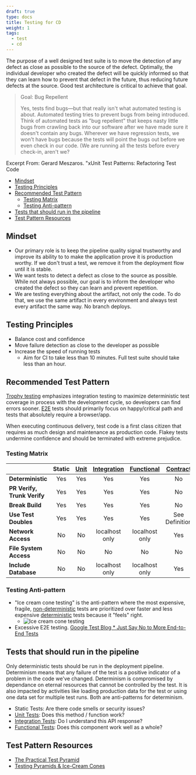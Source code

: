 ```yaml
---
draft: true
type: docs
title: Testing for CD
weight: 1
tags:
  - test
  - cd
---
```


The purpose of a well designed test suite is to move the detection of any defect as close as possible to the source of the defect.
Optimally, the individual developer who created the defect will be quickly informed so that they can learn how to prevent that
defect in the future, thus reducing future defects at the source. Good test architecture is critical to achieve that goal.

> Goal: Bug Repellent
>
> Yes, tests find bugs—but that really isn't what automated testing is about. Automated testing tries to prevent bugs from being
> introduced. Think of automated tests as "bug repellent" that keeps nasty little bugs from crawling back into our software after
> we have made sure it doesn't contain any bugs. Wherever we have regression tests, we won't have bugs because the tests will point
> the bugs out before we even check in our code. (We are running all the tests before every check-in, aren't we?

Excerpt From: Gerard Meszaros. "xUnit Test Patterns: Refactoring Test Code

- [Mindset](#mindset)
- [Testing Principles](#testing-principles)
- [Recommended Test Pattern](#recommended-test-pattern)
  - [Testing Matrix](#testing-matrix)
  - [Testing Anti-pattern](#testing-anti-pattern)
- [Tests that should run in the pipeline](#tests-that-should-run-in-the-pipeline)
- [Test Pattern Resources](#test-pattern-resources)

## Mindset

- Our primary role is to keep the pipeline quality signal trustworthy and improve its ability to to make the application prove it is
  production worthy. If we don't trust a test, we remove it from the deployment flow until it is stable.
- We want tests to detect a defect as close to the source as possible. While not always possible, our goal is to inform the developer who created the defect so they can learn and prevent repetition.
- We are testing everything about the artifact, not only the code. To do that, we use the same artifact in every environment and
  always test every artifact the same way. No branch deploys.

## Testing Principles

- Balance cost and confidence
- Move failure detection as close to the developer as possible
- Increase the speed of running tests
  - Aim for CI to take less than 10 minutes. Full test suite should take less than an hour.

## Recommended Test Pattern

[Trophy testing][trophy-def] emphasizes integration testing to maximize deterministic test coverage in process with the development cycle, so developers can find errors sooner. [E2E][e2e-def] tests should primarily focus on happy/critical path and tests that absolutely require a browser/app.

When executing continuous delivery, test code is a first class citizen that requires as much design and maintenance as
production code. Flakey tests undermine confidence and should be terminated with extreme prejudice.

### Testing Matrix

|                             | Static | [Unit][unit-def] | [Integration][integration-def] | [Functional][functional-def] | [Contract][contract-def] | [E2E][e2e-def] |
| --------------------------- | :----: | :--------------: | :----------------------------: | :--------------------------: | :----------------------: | :------------: |
| **Deterministic**           |  Yes   |       Yes        |              Yes               |             Yes              |            No            |       No       |
| **PR Verify, Trunk Verify** |  Yes   |       Yes        |              Yes               |             Yes              |            No            |       No       |
| **Break Build**             |  Yes   |       Yes        |              Yes               |             Yes              |            No            |       No       |
| **Use Test Doubles**        |  Yes   |       Yes        |              Yes               |             Yes              |      See Definition      |       No       |
| **Network Access**          |   No   |        No        |         localhost only         |        localhost only        |           Yes            |      Yes       |
| **File System Access**      |   No   |        No        |               No               |              No              |            No            |      Yes       |
| **Include Database**        |   No   |        No        |         localhost only         |        localhost only        |           Yes            |      Yes       |

### Testing Anti-pattern

- "Ice cream cone testing" is the anti-pattern where the most expensive, fragile, [non-deterministic](./glossary/index#non-deterministic-test) tests are prioritized over faster and less expensive [deterministic](./glossary/index#deterministic-test) tests because it "feels" right.
  - ![Ice cream cone testing](/images/testing-images/ice-cream-cones-software-testing.png#width=300px)
- Excessive E2E testing. [Google Test Blog \* Just Say No to More End-to-End
  Tests][e2e-google]

## Tests that should run in the pipeline

Only deterministic tests should be run in the deployment pipeline. Determinism means that any failure of the test is a positive indicator of a
problem in the code we've changed. Determinism is compromised by dependance on eternal resources that cannot be controlled by the
test. It is also impacted by activities like loading production data for the test or using one data set for multiple test runs. Both
are anti-patterns for determinism.

- Static Tests: Are there code smells or security issues?
- [Unit Tests][unit-def]: Does this method / function work?
- [Integration Tests][integration-def]: Do I understand this API response?
- [Functional Tests][functional-def]: Does this component work well as a whole?

## Test Pattern Resources

- [The Practical Test Pyramid](https://martinfowler.com/articles/practical-test-pyramid.html)
- [Testing Pyramids & Ice-Cream Cones](https://watirmelon.blog/testing-pyramids/)

[e2e-google]: https://testing.googleblog.com/2015/04/just-say-no-to-more-end-to-end-tests.html
[unit-def]: https://martinfowler.com/articles/practical-test-pyramid.html#UnitTests
[integration-def]: https://martinfowler.com/articles/practical-test-pyramid.html#IntegrationTests
[functional-def]: https://martinfowler.com/articles/practical-test-pyramid.html#acceptance
[e2e-def]: https://martinfowler.com/articles/practical-test-pyramid.html#End-to-endTests
[contract-def]: https://martinfowler.com/articles/practical-test-pyramid.html#ContractTests
[trophy-def]: https://kentcdodds.com/blog/write-tests
